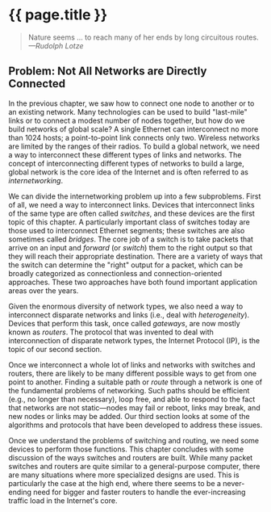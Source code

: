 # {{ page.title }}

> Nature seems ... to reach many of her ends by long circuitous routes.
> *—Rudolph Lotze*

## Problem: Not All Networks are Directly Connected

In the previous chapter, we saw how to connect one node to another or to
an existing network. Many technologies can be used to build "last-mile"
links or to connect a modest number of nodes together, but how do we
build networks of global scale? A single Ethernet can interconnect no
more than 1024 hosts; a point-to-point link connects only two. Wireless
networks are limited by the ranges of their radios. To build a global
network, we need a way to interconnect these different types of links
and networks. The concept of interconnecting different types of networks
to build a large, global network is the core idea of the Internet and is
often referred to as *internetworking*.

We can divide the internetworking problem up into a few subproblems.
First of all, we need a way to interconnect links. Devices that
interconnect links of the same type are often called *switches*, and
these devices are the first topic of this chapter. A particularly
important class of switches today are those used to interconnect
Ethernet segments; these switches are also sometimes called *bridges*.
The core job of a switch is to take packets that arrive on an input and
*forward* (or *switch*) them to the right output so that they will reach
their appropriate destination. There are a variety of ways that the
switch can determine the "right" output for a packet, which can be
broadly categorized as connectionless and connection-oriented
approaches. These two approaches have both found important application
areas over the years.

Given the enormous diversity of network types, we also need a way to
interconnect disparate networks and links (i.e., deal with
*heterogeneity*). Devices that perform this task, once called
*gateways*, are now mostly known as *routers*. The protocol that was
invented to deal with interconnection of disparate network types, the
Internet Protocol (IP), is the topic of our second section.

Once we interconnect a whole lot of links and networks with switches and
routers, there are likely to be many different possible ways to get from
one point to another. Finding a suitable path or *route* through a
network is one of the fundamental problems of networking. Such paths
should be efficient (e.g., no longer than necessary), loop free, and
able to respond to the fact that networks are not static—nodes may
fail or reboot, links may break, and new nodes or links may be added.
Our third section looks at some of the algorithms and protocols that
have been developed to address these issues.

Once we understand the problems of switching and routing, we need some
devices to perform those functions. This chapter concludes with some
discussion of the ways switches and routers are built. While many packet
switches and routers are quite similar to a general-purpose computer,
there are many situations where more specialized designs are used. This
is particularly the case at the high end, where there seems to be a
never-ending need for bigger and faster routers to handle the
ever-increasing traffic load in the Internet's core.
